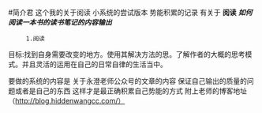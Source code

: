 #简介君
这个我的关于阅读 小系统的尝试版本
势能积累的记录
有关于 
**阅读**
***如何阅读一本书的读书笔记的内容输出***

		 1.阅读

目标:找到自身需要改变的地方。使用其解决方法的思。了解作者的大概的思考模式。并且灵活的运用在自己的日常自律的生活当中。
		 

要做的系统的内容是 关于永澄老师公众号的文章的内容
保证自己输出的质量的问题或者是自己的东西
这样才是最正确积累自己势能的方式
附上老师的博客地址（http://blog.hiddenwangcc.com/）
